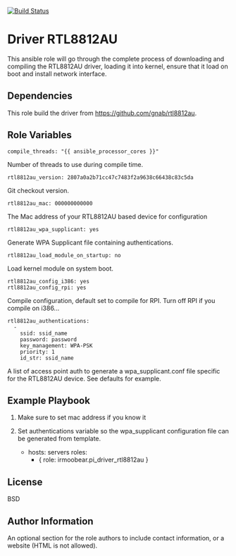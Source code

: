 [![Build Status](https://travis-ci.com/IRMooBear/ansible.rtl8812au.svg?branch=master)](https://travis-ci.com/IRMooBear/ansible.rtl8812au)

Driver RTL8812AU
=========

This ansible role will go through the complete process of downloading and compiling the RTL8812AU driver, loading it into kernel, ensure that it load on boot and install network interface.

Dependencies
--------------
This role build the driver from https://github.com/gnab/rtl8812au.

Role Variables
--------------

    compile_threads: "{{ ansible_processor_cores }}"
    
Number of threads to use during compile time.    
    
    rtl8812au_version: 2807a0a2b71cc47c7483f2a9638c66438c83c5da
    
Git checkout version.    
    
    rtl8812au_mac: 000000000000
    
The Mac address of your RTL8812AU based device for configuration 
   
    rtl8812au_wpa_supplicant: yes
    
Generate WPA Supplicant file containing authentications.   
    
    rtl8812au_load_module_on_startup: no
    
Load kernel module on system boot.    
    
    rtl8812au_config_i386: yes
    rtl8812au_config_rpi: yes
    
Compile configuration, default set to compile for RPI.  Turn off RPI if you compile on i386...    
    
    rtl8812au_authentications:
      -
        ssid: ssid_name
        password: password
        key_management: WPA-PSK
        priority: 1
        id_str: ssid_name
        
A list of access point auth to generate a wpa_supplicant.conf file specific for the RTL8812AU device.  See defaults for example.        

Example Playbook
----------------

1. Make sure to set mac address if you know it
2. Set authentications variable so the wpa_supplicant configuration file can be generated from template.

    - hosts: servers
      roles:
         - { role: irmoobear.pi_driver_rtl8812au }

License
-------

BSD

Author Information
------------------

An optional section for the role authors to include contact information, or a website (HTML is not allowed).
